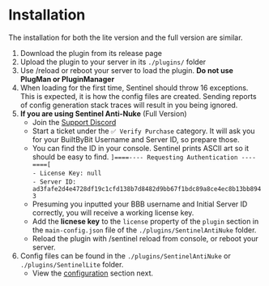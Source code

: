 # **Installation**
The installation for both the lite version and the full version are similar.

1. Download the plugin from its release page
2. Upload the plugin to your server in its `./plugins/` folder
3. Use /reload or reboot your server to load the plugin. **Do not use PlugMan or PluginManager**
4. When loading for the first time, Sentinel should throw 16 exceptions. This is expected, it is how the config files are created. Sending reports of config generation stack traces will result in you being ignored.
5. **If you are using Sentinel Anti-Nuke** (Full Version)
    - Join the [Support Discord](https://trouper.me/sentinel)
    - Start a ticket under the `✅ Verify Purchase` category. It will ask you for your BuiltByBit Username and Server ID, so prepare those.
    - You can find the ID in your console. Sentinel prints ASCII art so it should be easy to find.
    ```]====---- Requesting Authentication ----====[```<br>
    ```- License Key: null```<br>
    ```- Server ID: ad3fafe2d4e4728df19c1cfd138b7d8482d9bb67f1bdc89a8ce4ec8b13bb8943```<br>
    - Presuming you inputted your BBB username and Initial Server ID correctly, you will receive a working license key.
    - Add the **licnese key** to the `license` property of the `plugin` section in the `main-config.json` file of the `./plugins/SentinelAntiNuke` folder.
    - Reload the plugin with /sentinel reload from console, or reboot your server.
6. Config files can be found in the `./plugins/SentinelAntiNuke` or `./plugins/SentinelLite` folder.
    - View the [configuration](config/configuration.md) section next.